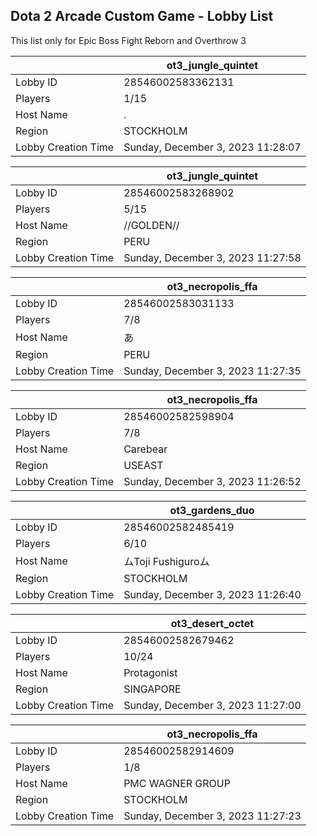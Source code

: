 ## Dota 2 Arcade Custom Game - Lobby List

This list only for Epic Boss Fight Reborn and Overthrow 3

|  | ot3_jungle_quintet |
| ------ | ------ |
| Lobby ID | 28546002583362131 |
| Players | 1/15 |
| Host Name | . |
| Region | STOCKHOLM |
| Lobby Creation Time | Sunday, December 3, 2023 11:28:07 |


|  | ot3_jungle_quintet |
| ------ | ------ |
| Lobby ID | 28546002583268902 |
| Players | 5/15 |
| Host Name | //GOLDEN// |
| Region | PERU |
| Lobby Creation Time | Sunday, December 3, 2023 11:27:58 |


|  | ot3_necropolis_ffa |
| ------ | ------ |
| Lobby ID | 28546002583031133 |
| Players | 7/8 |
| Host Name | あ |
| Region | PERU |
| Lobby Creation Time | Sunday, December 3, 2023 11:27:35 |


|  | ot3_necropolis_ffa |
| ------ | ------ |
| Lobby ID | 28546002582598904 |
| Players | 7/8 |
| Host Name | Carebear |
| Region | USEAST |
| Lobby Creation Time | Sunday, December 3, 2023 11:26:52 |


|  | ot3_gardens_duo |
| ------ | ------ |
| Lobby ID | 28546002582485419 |
| Players | 6/10 |
| Host Name | ムToji Fushiguroム |
| Region | STOCKHOLM |
| Lobby Creation Time | Sunday, December 3, 2023 11:26:40 |


|  | ot3_desert_octet |
| ------ | ------ |
| Lobby ID | 28546002582679462 |
| Players | 10/24 |
| Host Name | Protagonist |
| Region | SINGAPORE |
| Lobby Creation Time | Sunday, December 3, 2023 11:27:00 |


|  | ot3_necropolis_ffa |
| ------ | ------ |
| Lobby ID | 28546002582914609 |
| Players | 1/8 |
| Host Name | PMC WAGNER GROUP |
| Region | STOCKHOLM |
| Lobby Creation Time | Sunday, December 3, 2023 11:27:23 |


